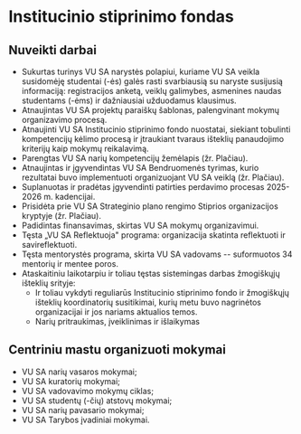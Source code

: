 # Institucinio stiprinimo fondas

<!--TODO: nėra nukreipta -->

## Nuveikti darbai

- Sukurtas turinys VU SA narystės polapiui, kuriame VU SA veikla
  susidomėję studentai (-ės) galės rasti svarbiausią su naryste
  susijusią informaciją: registracijos anketą, veiklų galimybes,
  asmenines naudas studentams (-ėms) ir dažniausiai užduodamus
  klausimus.
- Atnaujintas VU SA projektų paraiškų šablonas, palengvinant mokymų
  organizavimo procesą.
- Atnaujinti VU SA Institucinio stiprinimo fondo nuostatai, siekiant
  tobulinti kompetencijų kėlimo procesą ir įtraukiant tvaraus išteklių
  panaudojimo kriterijų kaip mokymų reikalavimą.
- Parengtas VU SA narių kompetencijų žemėlapis (žr. Plačiau).
- Atnaujintas ir įgyvendintas VU SA Bendruomenės tyrimas, kurio
  rezultatai buvo implementuoti organizuojant VU SA veiklą (žr.
  Plačiau).
- Suplanuotas ir pradėtas įgyvendinti patirties perdavimo procesas
  2025-2026 m. kadencijai.
- Prisidėta prie VU SA Strateginio plano rengimo Stiprios organizacijos
  kryptyje (žr. Plačiau).
- Padidintas finansavimas, skirtas VU SA mokymų organizavimui.
- Tęsta „VU SA Reflektuoja" programa: organizacija skatinta reflektuoti
  ir savireflektuoti.
- Tęsta mentorystės programa, skirta VU SA vadovams -- suformuotos 34
  mentorių ir mentee poros.
- Ataskaitiniu laikotarpiu ir toliau tęstas sistemingas darbas
  žmogiškųjų išteklių srityje:
  - Ir toliau vykdyti reguliarūs Institucinio stiprinimo fondo ir
    žmogiškųjų išteklių koordinatorių susitikimai, kurių metu buvo
    nagrinėtos organizacijai ir jos nariams aktualios temos.
  - Narių pritraukimas, įveiklinimas ir išlaikymas

## Centriniu mastu organizuoti mokymai

- VU SA narių vasaros mokymai;
- VU SA kuratorių mokymai;
- VU SA vadovavimo mokymų ciklas;
- VU SA studentų (-čių) atstovų mokymai;
- VU SA narių pavasario mokymai;
- VU SA Tarybos įvadiniai mokymai.
